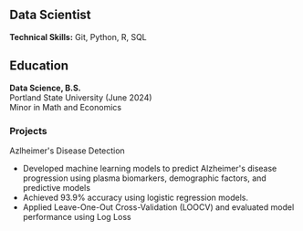 ## Data Scientist

**Technical Skills:** Git, Python, R, SQL

## Education
**Data Science, B.S.**  
Portland State University (June 2024)  
Minor in Math and Economics

### Projects
Azlheimer's Disease Detection
- Developed machine learning models to predict Alzheimer's disease progression using plasma biomarkers, demographic factors, and predictive models
- Achieved 93.9% accuracy using logistic regression models.
- Applied Leave-One-Out Cross-Validation (LOOCV) and evaluated model performance using Log Loss
